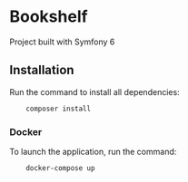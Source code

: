 Bookshelf
========================
Project built with Symfony 6

## Installation
Run the command to install all dependencies:
```bash
    composer install
```
### Docker
To launch the application, run the command: 
```bash
    docker-compose up
```